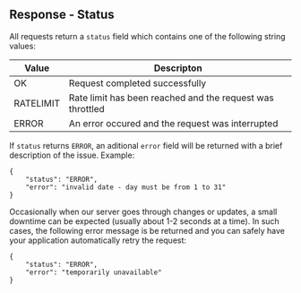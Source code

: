 ## Response - Status

All requests return a `status` field which contains one of the following string values:

| Value | Descripton |
|---|---|
| OK | Request completed successfully |
| RATELIMIT | Rate limit has been reached and the request was throttled |
| ERROR | An error occured and the request was interrupted |

If `status` returns `ERROR`, an aditional `error` field will be returned with a brief description of the issue. Example:

```
{
	"status": "ERROR",
	"error": "invalid date - day must be from 1 to 31"
}
```

Occasionally when our server goes through changes or updates, a small downtime can be expected (usually about 1-2 seconds at a time). In such cases, the following error message is be returned and you can safely have your application automatically retry the request:

```
{
	"status": "ERROR",
	"error": "temporarily unavailable"
}
```

<br><br><br>
